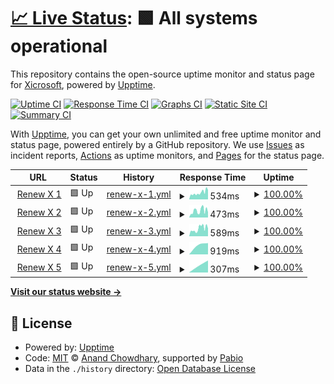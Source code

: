 # [📈 Live Status](https://e5-status.xicro.pp.ua): <!--live status--> **🟩 All systems operational**

This repository contains the open-source uptime monitor and status page for [Xicrosoft](https://linktr.ee/xicrosoft), powered by [Upptime](https://github.com/upptime/upptime).

[![Uptime CI](https://github.com/Xicrosoft/e5-uptime/workflows/Uptime%20CI/badge.svg)](https://github.com/Xicrosoft/e5-uptime/actions?query=workflow%3A%22Uptime+CI%22)
[![Response Time CI](https://github.com/Xicrosoft/e5-uptime/workflows/Response%20Time%20CI/badge.svg)](https://github.com/Xicrosoft/e5-uptime/actions?query=workflow%3A%22Response+Time+CI%22)
[![Graphs CI](https://github.com/Xicrosoft/e5-uptime/workflows/Graphs%20CI/badge.svg)](https://github.com/Xicrosoft/e5-uptime/actions?query=workflow%3A%22Graphs+CI%22)
[![Static Site CI](https://github.com/Xicrosoft/e5-uptime/workflows/Static%20Site%20CI/badge.svg)](https://github.com/Xicrosoft/e5-uptime/actions?query=workflow%3A%22Static+Site+CI%22)
[![Summary CI](https://github.com/Xicrosoft/e5-uptime/workflows/Summary%20CI/badge.svg)](https://github.com/Xicrosoft/e5-uptime/actions?query=workflow%3A%22Summary+CI%22)

With [Upptime](https://upptime.js.org), you can get your own unlimited and free uptime monitor and status page, powered entirely by a GitHub repository. We use [Issues](https://github.com/Xicrosoft/e5-uptime/issues) as incident reports, [Actions](https://github.com/Xicrosoft/e5-uptime/actions) as uptime monitors, and [Pages](https://e5-status.xicro.pp.ua) for the status page.

<!--start: status pages-->
<!-- This summary is generated by Upptime (https://github.com/upptime/upptime) -->
<!-- Do not edit this manually, your changes will be overwritten -->
<!-- prettier-ignore -->
| URL | Status | History | Response Time | Uptime |
| --- | ------ | ------- | ------------- | ------ |
| <img alt="" src="https://icons.duckduckgo.com/ip3/e5-1.xicro.pp.ua.ico" height="13"> [Renew X 1](https://e5-1.xicro.pp.ua) | 🟩 Up | [renew-x-1.yml](https://github.com/Xicrosoft/e5-uptime/commits/HEAD/history/renew-x-1.yml) | <details><summary><img alt="Response time graph" src="./graphs/renew-x-1/response-time-week.png" height="20"> 534ms</summary><br><a href="https://e5-status.xicro.pp.ua/history/renew-x-1"><img alt="Response time 534" src="https://img.shields.io/endpoint?url=https%3A%2F%2Fraw.githubusercontent.com%2FXicrosoft%2Fe5-uptime%2FHEAD%2Fapi%2Frenew-x-1%2Fresponse-time.json"></a><br><a href="https://e5-status.xicro.pp.ua/history/renew-x-1"><img alt="24-hour response time 534" src="https://img.shields.io/endpoint?url=https%3A%2F%2Fraw.githubusercontent.com%2FXicrosoft%2Fe5-uptime%2FHEAD%2Fapi%2Frenew-x-1%2Fresponse-time-day.json"></a><br><a href="https://e5-status.xicro.pp.ua/history/renew-x-1"><img alt="7-day response time 534" src="https://img.shields.io/endpoint?url=https%3A%2F%2Fraw.githubusercontent.com%2FXicrosoft%2Fe5-uptime%2FHEAD%2Fapi%2Frenew-x-1%2Fresponse-time-week.json"></a><br><a href="https://e5-status.xicro.pp.ua/history/renew-x-1"><img alt="30-day response time 534" src="https://img.shields.io/endpoint?url=https%3A%2F%2Fraw.githubusercontent.com%2FXicrosoft%2Fe5-uptime%2FHEAD%2Fapi%2Frenew-x-1%2Fresponse-time-month.json"></a><br><a href="https://e5-status.xicro.pp.ua/history/renew-x-1"><img alt="1-year response time 534" src="https://img.shields.io/endpoint?url=https%3A%2F%2Fraw.githubusercontent.com%2FXicrosoft%2Fe5-uptime%2FHEAD%2Fapi%2Frenew-x-1%2Fresponse-time-year.json"></a></details> | <details><summary><a href="https://e5-status.xicro.pp.ua/history/renew-x-1">100.00%</a></summary><a href="https://e5-status.xicro.pp.ua/history/renew-x-1"><img alt="All-time uptime 100.00%" src="https://img.shields.io/endpoint?url=https%3A%2F%2Fraw.githubusercontent.com%2FXicrosoft%2Fe5-uptime%2FHEAD%2Fapi%2Frenew-x-1%2Fuptime.json"></a><br><a href="https://e5-status.xicro.pp.ua/history/renew-x-1"><img alt="24-hour uptime 100.00%" src="https://img.shields.io/endpoint?url=https%3A%2F%2Fraw.githubusercontent.com%2FXicrosoft%2Fe5-uptime%2FHEAD%2Fapi%2Frenew-x-1%2Fuptime-day.json"></a><br><a href="https://e5-status.xicro.pp.ua/history/renew-x-1"><img alt="7-day uptime 100.00%" src="https://img.shields.io/endpoint?url=https%3A%2F%2Fraw.githubusercontent.com%2FXicrosoft%2Fe5-uptime%2FHEAD%2Fapi%2Frenew-x-1%2Fuptime-week.json"></a><br><a href="https://e5-status.xicro.pp.ua/history/renew-x-1"><img alt="30-day uptime 100.00%" src="https://img.shields.io/endpoint?url=https%3A%2F%2Fraw.githubusercontent.com%2FXicrosoft%2Fe5-uptime%2FHEAD%2Fapi%2Frenew-x-1%2Fuptime-month.json"></a><br><a href="https://e5-status.xicro.pp.ua/history/renew-x-1"><img alt="1-year uptime 100.00%" src="https://img.shields.io/endpoint?url=https%3A%2F%2Fraw.githubusercontent.com%2FXicrosoft%2Fe5-uptime%2FHEAD%2Fapi%2Frenew-x-1%2Fuptime-year.json"></a></details>
| <img alt="" src="https://icons.duckduckgo.com/ip3/e5-2.xicro.pp.ua.ico" height="13"> [Renew X 2](https://e5-2.xicro.pp.ua) | 🟩 Up | [renew-x-2.yml](https://github.com/Xicrosoft/e5-uptime/commits/HEAD/history/renew-x-2.yml) | <details><summary><img alt="Response time graph" src="./graphs/renew-x-2/response-time-week.png" height="20"> 473ms</summary><br><a href="https://e5-status.xicro.pp.ua/history/renew-x-2"><img alt="Response time 473" src="https://img.shields.io/endpoint?url=https%3A%2F%2Fraw.githubusercontent.com%2FXicrosoft%2Fe5-uptime%2FHEAD%2Fapi%2Frenew-x-2%2Fresponse-time.json"></a><br><a href="https://e5-status.xicro.pp.ua/history/renew-x-2"><img alt="24-hour response time 473" src="https://img.shields.io/endpoint?url=https%3A%2F%2Fraw.githubusercontent.com%2FXicrosoft%2Fe5-uptime%2FHEAD%2Fapi%2Frenew-x-2%2Fresponse-time-day.json"></a><br><a href="https://e5-status.xicro.pp.ua/history/renew-x-2"><img alt="7-day response time 473" src="https://img.shields.io/endpoint?url=https%3A%2F%2Fraw.githubusercontent.com%2FXicrosoft%2Fe5-uptime%2FHEAD%2Fapi%2Frenew-x-2%2Fresponse-time-week.json"></a><br><a href="https://e5-status.xicro.pp.ua/history/renew-x-2"><img alt="30-day response time 473" src="https://img.shields.io/endpoint?url=https%3A%2F%2Fraw.githubusercontent.com%2FXicrosoft%2Fe5-uptime%2FHEAD%2Fapi%2Frenew-x-2%2Fresponse-time-month.json"></a><br><a href="https://e5-status.xicro.pp.ua/history/renew-x-2"><img alt="1-year response time 473" src="https://img.shields.io/endpoint?url=https%3A%2F%2Fraw.githubusercontent.com%2FXicrosoft%2Fe5-uptime%2FHEAD%2Fapi%2Frenew-x-2%2Fresponse-time-year.json"></a></details> | <details><summary><a href="https://e5-status.xicro.pp.ua/history/renew-x-2">100.00%</a></summary><a href="https://e5-status.xicro.pp.ua/history/renew-x-2"><img alt="All-time uptime 100.00%" src="https://img.shields.io/endpoint?url=https%3A%2F%2Fraw.githubusercontent.com%2FXicrosoft%2Fe5-uptime%2FHEAD%2Fapi%2Frenew-x-2%2Fuptime.json"></a><br><a href="https://e5-status.xicro.pp.ua/history/renew-x-2"><img alt="24-hour uptime 100.00%" src="https://img.shields.io/endpoint?url=https%3A%2F%2Fraw.githubusercontent.com%2FXicrosoft%2Fe5-uptime%2FHEAD%2Fapi%2Frenew-x-2%2Fuptime-day.json"></a><br><a href="https://e5-status.xicro.pp.ua/history/renew-x-2"><img alt="7-day uptime 100.00%" src="https://img.shields.io/endpoint?url=https%3A%2F%2Fraw.githubusercontent.com%2FXicrosoft%2Fe5-uptime%2FHEAD%2Fapi%2Frenew-x-2%2Fuptime-week.json"></a><br><a href="https://e5-status.xicro.pp.ua/history/renew-x-2"><img alt="30-day uptime 100.00%" src="https://img.shields.io/endpoint?url=https%3A%2F%2Fraw.githubusercontent.com%2FXicrosoft%2Fe5-uptime%2FHEAD%2Fapi%2Frenew-x-2%2Fuptime-month.json"></a><br><a href="https://e5-status.xicro.pp.ua/history/renew-x-2"><img alt="1-year uptime 100.00%" src="https://img.shields.io/endpoint?url=https%3A%2F%2Fraw.githubusercontent.com%2FXicrosoft%2Fe5-uptime%2FHEAD%2Fapi%2Frenew-x-2%2Fuptime-year.json"></a></details>
| <img alt="" src="https://icons.duckduckgo.com/ip3/e5-3.xicro.pp.ua.ico" height="13"> [Renew X 3](https://e5-3.xicro.pp.ua) | 🟩 Up | [renew-x-3.yml](https://github.com/Xicrosoft/e5-uptime/commits/HEAD/history/renew-x-3.yml) | <details><summary><img alt="Response time graph" src="./graphs/renew-x-3/response-time-week.png" height="20"> 589ms</summary><br><a href="https://e5-status.xicro.pp.ua/history/renew-x-3"><img alt="Response time 589" src="https://img.shields.io/endpoint?url=https%3A%2F%2Fraw.githubusercontent.com%2FXicrosoft%2Fe5-uptime%2FHEAD%2Fapi%2Frenew-x-3%2Fresponse-time.json"></a><br><a href="https://e5-status.xicro.pp.ua/history/renew-x-3"><img alt="24-hour response time 589" src="https://img.shields.io/endpoint?url=https%3A%2F%2Fraw.githubusercontent.com%2FXicrosoft%2Fe5-uptime%2FHEAD%2Fapi%2Frenew-x-3%2Fresponse-time-day.json"></a><br><a href="https://e5-status.xicro.pp.ua/history/renew-x-3"><img alt="7-day response time 589" src="https://img.shields.io/endpoint?url=https%3A%2F%2Fraw.githubusercontent.com%2FXicrosoft%2Fe5-uptime%2FHEAD%2Fapi%2Frenew-x-3%2Fresponse-time-week.json"></a><br><a href="https://e5-status.xicro.pp.ua/history/renew-x-3"><img alt="30-day response time 589" src="https://img.shields.io/endpoint?url=https%3A%2F%2Fraw.githubusercontent.com%2FXicrosoft%2Fe5-uptime%2FHEAD%2Fapi%2Frenew-x-3%2Fresponse-time-month.json"></a><br><a href="https://e5-status.xicro.pp.ua/history/renew-x-3"><img alt="1-year response time 589" src="https://img.shields.io/endpoint?url=https%3A%2F%2Fraw.githubusercontent.com%2FXicrosoft%2Fe5-uptime%2FHEAD%2Fapi%2Frenew-x-3%2Fresponse-time-year.json"></a></details> | <details><summary><a href="https://e5-status.xicro.pp.ua/history/renew-x-3">100.00%</a></summary><a href="https://e5-status.xicro.pp.ua/history/renew-x-3"><img alt="All-time uptime 100.00%" src="https://img.shields.io/endpoint?url=https%3A%2F%2Fraw.githubusercontent.com%2FXicrosoft%2Fe5-uptime%2FHEAD%2Fapi%2Frenew-x-3%2Fuptime.json"></a><br><a href="https://e5-status.xicro.pp.ua/history/renew-x-3"><img alt="24-hour uptime 100.00%" src="https://img.shields.io/endpoint?url=https%3A%2F%2Fraw.githubusercontent.com%2FXicrosoft%2Fe5-uptime%2FHEAD%2Fapi%2Frenew-x-3%2Fuptime-day.json"></a><br><a href="https://e5-status.xicro.pp.ua/history/renew-x-3"><img alt="7-day uptime 100.00%" src="https://img.shields.io/endpoint?url=https%3A%2F%2Fraw.githubusercontent.com%2FXicrosoft%2Fe5-uptime%2FHEAD%2Fapi%2Frenew-x-3%2Fuptime-week.json"></a><br><a href="https://e5-status.xicro.pp.ua/history/renew-x-3"><img alt="30-day uptime 100.00%" src="https://img.shields.io/endpoint?url=https%3A%2F%2Fraw.githubusercontent.com%2FXicrosoft%2Fe5-uptime%2FHEAD%2Fapi%2Frenew-x-3%2Fuptime-month.json"></a><br><a href="https://e5-status.xicro.pp.ua/history/renew-x-3"><img alt="1-year uptime 100.00%" src="https://img.shields.io/endpoint?url=https%3A%2F%2Fraw.githubusercontent.com%2FXicrosoft%2Fe5-uptime%2FHEAD%2Fapi%2Frenew-x-3%2Fuptime-year.json"></a></details>
| <img alt="" src="https://icons.duckduckgo.com/ip3/e5-4.xicro.pp.ua.ico" height="13"> [Renew X 4](https://e5-4.xicro.pp.ua) | 🟩 Up | [renew-x-4.yml](https://github.com/Xicrosoft/e5-uptime/commits/HEAD/history/renew-x-4.yml) | <details><summary><img alt="Response time graph" src="./graphs/renew-x-4/response-time-week.png" height="20"> 919ms</summary><br><a href="https://e5-status.xicro.pp.ua/history/renew-x-4"><img alt="Response time 919" src="https://img.shields.io/endpoint?url=https%3A%2F%2Fraw.githubusercontent.com%2FXicrosoft%2Fe5-uptime%2FHEAD%2Fapi%2Frenew-x-4%2Fresponse-time.json"></a><br><a href="https://e5-status.xicro.pp.ua/history/renew-x-4"><img alt="24-hour response time 919" src="https://img.shields.io/endpoint?url=https%3A%2F%2Fraw.githubusercontent.com%2FXicrosoft%2Fe5-uptime%2FHEAD%2Fapi%2Frenew-x-4%2Fresponse-time-day.json"></a><br><a href="https://e5-status.xicro.pp.ua/history/renew-x-4"><img alt="7-day response time 919" src="https://img.shields.io/endpoint?url=https%3A%2F%2Fraw.githubusercontent.com%2FXicrosoft%2Fe5-uptime%2FHEAD%2Fapi%2Frenew-x-4%2Fresponse-time-week.json"></a><br><a href="https://e5-status.xicro.pp.ua/history/renew-x-4"><img alt="30-day response time 919" src="https://img.shields.io/endpoint?url=https%3A%2F%2Fraw.githubusercontent.com%2FXicrosoft%2Fe5-uptime%2FHEAD%2Fapi%2Frenew-x-4%2Fresponse-time-month.json"></a><br><a href="https://e5-status.xicro.pp.ua/history/renew-x-4"><img alt="1-year response time 919" src="https://img.shields.io/endpoint?url=https%3A%2F%2Fraw.githubusercontent.com%2FXicrosoft%2Fe5-uptime%2FHEAD%2Fapi%2Frenew-x-4%2Fresponse-time-year.json"></a></details> | <details><summary><a href="https://e5-status.xicro.pp.ua/history/renew-x-4">100.00%</a></summary><a href="https://e5-status.xicro.pp.ua/history/renew-x-4"><img alt="All-time uptime 100.00%" src="https://img.shields.io/endpoint?url=https%3A%2F%2Fraw.githubusercontent.com%2FXicrosoft%2Fe5-uptime%2FHEAD%2Fapi%2Frenew-x-4%2Fuptime.json"></a><br><a href="https://e5-status.xicro.pp.ua/history/renew-x-4"><img alt="24-hour uptime 100.00%" src="https://img.shields.io/endpoint?url=https%3A%2F%2Fraw.githubusercontent.com%2FXicrosoft%2Fe5-uptime%2FHEAD%2Fapi%2Frenew-x-4%2Fuptime-day.json"></a><br><a href="https://e5-status.xicro.pp.ua/history/renew-x-4"><img alt="7-day uptime 100.00%" src="https://img.shields.io/endpoint?url=https%3A%2F%2Fraw.githubusercontent.com%2FXicrosoft%2Fe5-uptime%2FHEAD%2Fapi%2Frenew-x-4%2Fuptime-week.json"></a><br><a href="https://e5-status.xicro.pp.ua/history/renew-x-4"><img alt="30-day uptime 100.00%" src="https://img.shields.io/endpoint?url=https%3A%2F%2Fraw.githubusercontent.com%2FXicrosoft%2Fe5-uptime%2FHEAD%2Fapi%2Frenew-x-4%2Fuptime-month.json"></a><br><a href="https://e5-status.xicro.pp.ua/history/renew-x-4"><img alt="1-year uptime 100.00%" src="https://img.shields.io/endpoint?url=https%3A%2F%2Fraw.githubusercontent.com%2FXicrosoft%2Fe5-uptime%2FHEAD%2Fapi%2Frenew-x-4%2Fuptime-year.json"></a></details>
| <img alt="" src="https://icons.duckduckgo.com/ip3/e5-5.xicro.pp.ua.ico" height="13"> [Renew X 5](https://e5-5.xicro.pp.ua) | 🟩 Up | [renew-x-5.yml](https://github.com/Xicrosoft/e5-uptime/commits/HEAD/history/renew-x-5.yml) | <details><summary><img alt="Response time graph" src="./graphs/renew-x-5/response-time-week.png" height="20"> 307ms</summary><br><a href="https://e5-status.xicro.pp.ua/history/renew-x-5"><img alt="Response time 307" src="https://img.shields.io/endpoint?url=https%3A%2F%2Fraw.githubusercontent.com%2FXicrosoft%2Fe5-uptime%2FHEAD%2Fapi%2Frenew-x-5%2Fresponse-time.json"></a><br><a href="https://e5-status.xicro.pp.ua/history/renew-x-5"><img alt="24-hour response time 307" src="https://img.shields.io/endpoint?url=https%3A%2F%2Fraw.githubusercontent.com%2FXicrosoft%2Fe5-uptime%2FHEAD%2Fapi%2Frenew-x-5%2Fresponse-time-day.json"></a><br><a href="https://e5-status.xicro.pp.ua/history/renew-x-5"><img alt="7-day response time 307" src="https://img.shields.io/endpoint?url=https%3A%2F%2Fraw.githubusercontent.com%2FXicrosoft%2Fe5-uptime%2FHEAD%2Fapi%2Frenew-x-5%2Fresponse-time-week.json"></a><br><a href="https://e5-status.xicro.pp.ua/history/renew-x-5"><img alt="30-day response time 307" src="https://img.shields.io/endpoint?url=https%3A%2F%2Fraw.githubusercontent.com%2FXicrosoft%2Fe5-uptime%2FHEAD%2Fapi%2Frenew-x-5%2Fresponse-time-month.json"></a><br><a href="https://e5-status.xicro.pp.ua/history/renew-x-5"><img alt="1-year response time 307" src="https://img.shields.io/endpoint?url=https%3A%2F%2Fraw.githubusercontent.com%2FXicrosoft%2Fe5-uptime%2FHEAD%2Fapi%2Frenew-x-5%2Fresponse-time-year.json"></a></details> | <details><summary><a href="https://e5-status.xicro.pp.ua/history/renew-x-5">100.00%</a></summary><a href="https://e5-status.xicro.pp.ua/history/renew-x-5"><img alt="All-time uptime 100.00%" src="https://img.shields.io/endpoint?url=https%3A%2F%2Fraw.githubusercontent.com%2FXicrosoft%2Fe5-uptime%2FHEAD%2Fapi%2Frenew-x-5%2Fuptime.json"></a><br><a href="https://e5-status.xicro.pp.ua/history/renew-x-5"><img alt="24-hour uptime 100.00%" src="https://img.shields.io/endpoint?url=https%3A%2F%2Fraw.githubusercontent.com%2FXicrosoft%2Fe5-uptime%2FHEAD%2Fapi%2Frenew-x-5%2Fuptime-day.json"></a><br><a href="https://e5-status.xicro.pp.ua/history/renew-x-5"><img alt="7-day uptime 100.00%" src="https://img.shields.io/endpoint?url=https%3A%2F%2Fraw.githubusercontent.com%2FXicrosoft%2Fe5-uptime%2FHEAD%2Fapi%2Frenew-x-5%2Fuptime-week.json"></a><br><a href="https://e5-status.xicro.pp.ua/history/renew-x-5"><img alt="30-day uptime 100.00%" src="https://img.shields.io/endpoint?url=https%3A%2F%2Fraw.githubusercontent.com%2FXicrosoft%2Fe5-uptime%2FHEAD%2Fapi%2Frenew-x-5%2Fuptime-month.json"></a><br><a href="https://e5-status.xicro.pp.ua/history/renew-x-5"><img alt="1-year uptime 100.00%" src="https://img.shields.io/endpoint?url=https%3A%2F%2Fraw.githubusercontent.com%2FXicrosoft%2Fe5-uptime%2FHEAD%2Fapi%2Frenew-x-5%2Fuptime-year.json"></a></details>

<!--end: status pages-->

[**Visit our status website →**](https://e5-status.xicro.pp.ua)

## 📄 License

- Powered by: [Upptime](https://github.com/upptime/upptime)
- Code: [MIT](./LICENSE) © [Anand Chowdhary](https://anandchowdhary.com), supported by [Pabio](https://pabio.com)
- Data in the `./history` directory: [Open Database License](https://opendatacommons.org/licenses/odbl/1-0/)
